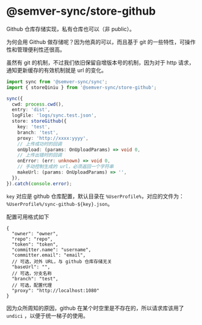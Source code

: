 # @semver-sync/store-github

Github 仓库存储实现，私有仓库也可以（非 public）。

为何会用 Github 做存储呢？因为他真的可以，而且基于 git 的一些特性，可操作性和管理便利性还很高。

虽然有 git 的机制，不过我们依旧保留自增版本号的机制，因为对于 http
请求，通知更新缓存的有效机制就是 url 的变化。

```ts
import sync from '@semver-sync/sync';
import { storeQiniu } from '@semver-sync/store-github';

sync({
  cwd: process.cwd(),
  entry: 'dist',
  logFile: 'logs/sync.test.json',
  store: storeGithub({
    key: 'test',
    branch: 'test',
    proxy: 'http://xxxx:yyyy',
    // 上传成功时的回调
    onUpload: (params: OnUploadParams) => void 0,
    // 上传出错时的回调
    onError: (err: unknown) => void 0,
    // 手动控制生成的 url，必须返回一个字符串
    makeUrl: (params: OnUploadParams) => '',
  }),
}).catch(console.error);
```

`key` 对应是 github 仓库配置，默认目录在 `%UserProfile%`，对应的文件为：
`%UserProfile%/sync-github-${key}.json`。

配置可用格式如下

```json5
{
  "owner": "owner",
  "repo": "repo",
  "token": "token",
  "committer.name": "username",
  "committer.email": "email",
  // 可选，对外 URL，与 github 仓库存储无关
  "baseUrl": "",
  // 可选，分支名称
  "branch": "test",
  // 可选，配置代理
  "proxy": "http://localhost:1080"
}
```

因为众所周知的原因，github 在某个时空里是不存在的，所以请求库该用了 `undici`
，以便于统一梯子的使用。
